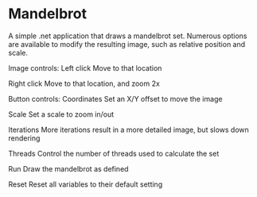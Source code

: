Mandelbrot
==========

A simple .net application that draws a mandelbrot set. Numerous options are available to modify the resulting image,
such as relative position and scale.

Image controls:
  Left click
    Move to that location

  Right click
    Move to that location, and zoom 2x

Button controls:
  Coordinates
    Set an X/Y offset to move the image

  Scale
    Set a scale to zoom in/out

  Iterations
    More iterations result in a more detailed image, but slows down rendering

  Threads
    Control the number of threads used to calculate the set

  Run
    Draw the mandelbrot as defined

  Reset
    Reset all variables to their default setting
